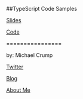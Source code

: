 ##TypeScript Code Samples

[Slides](https://speakerdeck.com/mbcrump/typescript-for-regular-folks-like-me)

[Code](https://github.com/mbcrump/TypeScriptTut)

================

by: Michael Crump 

[Twitter](http://twitter.com/mbcrump)

[Blog](http://michaelcrump.net)

[About Me](http://about.me/mbcrump)
